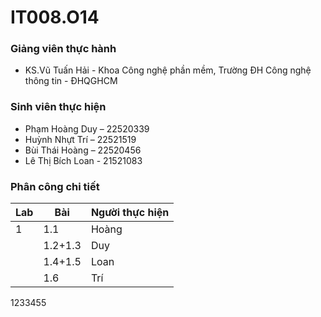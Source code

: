 # IT008.O14

### Giảng viên thực hành

* KS.Vũ Tuấn Hải - Khoa Công nghệ phần mềm, Trường ĐH Công nghệ thông tin - ĐHQGHCM

### Sinh viên thực hiện

* Phạm Hoàng Duy – 22520339	 
* Huỳnh Nhựt Trí – 22521519 
* Bùi Thái Hoàng – 22520456 
* Lê Thị Bích Loan - 21521083

### Phân công chi tiết
| Lab  | Bài     | Người thực hiện |
|--------------|--------------|-------------|
| 1           | 1.1          | Hoàng |
|          | 1.2+1.3 | Duy    |
|   | 1.4+1.5         |    Loan         |
|    | 1.6    |   Trí          |


1233455